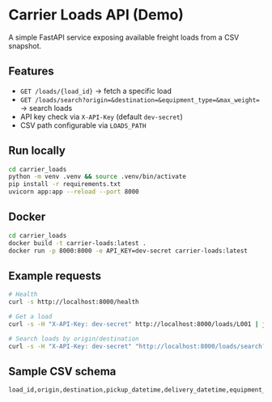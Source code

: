 
# Carrier Loads API (Demo)

A simple FastAPI service exposing available freight loads from a CSV snapshot.

## Features
- `GET /loads/{load_id}` → fetch a specific load
- `GET /loads/search?origin=&destination=&equipment_type=&max_weight=` → search loads
- API key check via `X-API-Key` (default `dev-secret`)
- CSV path configurable via `LOADS_PATH`

## Run locally

```bash
cd carrier_loads
python -m venv .venv && source .venv/bin/activate
pip install -r requirements.txt
uvicorn app:app --reload --port 8000
```

## Docker

```bash
cd carrier_loads
docker build -t carrier-loads:latest .
docker run -p 8000:8000 -e API_KEY=dev-secret carrier-loads:latest
```

## Example requests

```bash
# Health
curl -s http://localhost:8000/health

# Get a load
curl -s -H "X-API-Key: dev-secret" http://localhost:8000/loads/L001 | jq

# Search loads by origin/destination
curl -s -H "X-API-Key: dev-secret" "http://localhost:8000/loads/search?origin=Chicago&destination=Dallas" | jq
```

## Sample CSV schema

```
load_id,origin,destination,pickup_datetime,delivery_datetime,equipment_type,loadboard_rate,notes,weight,commodity_type,num_of_pieces,miles,dimensions
```
